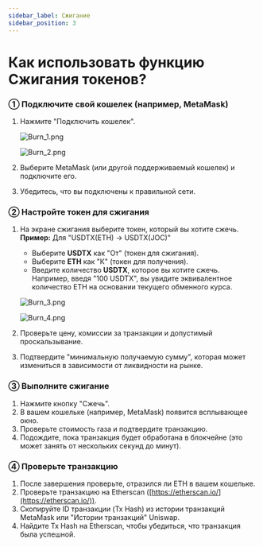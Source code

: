 ```yaml
---
sidebar_label: Сжигание
sidebar_position: 3
---
```


# Как использовать функцию Сжигания токенов?

### **① Подключите свой кошелек (например, MetaMask)**

1. Нажмите "Подключить кошелек".

   ![Burn_1.png](/img/docs/Burn_1.png)

   ![Burn_2.png](/img/docs/Burn_2.png)
   
2. Выберите MetaMask (или другой поддерживаемый кошелек) и подключите его.
3. Убедитесь, что вы подключены к правильной сети.

### **② Настройте токен для сжигания**

1. На экране сжигания выберите токен, который вы хотите сжечь.  
   **Пример:** Для "USDTX(ETH) → USDTX(JOC)"
   - Выберите **USDTX** как "От" (токен для сжигания).  
   - Выберите **ETH** как "К" (токен для получения).  
   - Введите количество **USDTX**, которое вы хотите сжечь. Например, введя "100 USDTX", вы увидите эквивалентное количество ETH на основании текущего обменного курса.

   ![Burn_3.png](/img/docs/Burn_3.png)
   
   ![Burn_4.png](/img/docs/Burn_4.png)
   
2. Проверьте цену, комиссии за транзакции и допустимый проскальзывание.  
3. Подтвердите "минимальную получаемую сумму", которая может измениться в зависимости от ликвидности на рынке.

### **③ Выполните сжигание**

1. Нажмите кнопку "Сжечь".  
2. В вашем кошельке (например, MetaMask) появится всплывающее окно.  
3. Проверьте стоимость газа и подтвердите транзакцию.  
4. Подождите, пока транзакция будет обработана в блокчейне (это может занять от нескольких секунд до минут).

### **④ Проверьте транзакцию**

1. После завершения проверьте, отразился ли ETH в вашем кошельке.  
2. Проверьте транзакцию на Etherscan ([https://etherscan.io/](https://etherscan.io/)).  
3. Скопируйте ID транзакции (Tx Hash) из истории транзакций MetaMask или "Истории транзакций" Uniswap.  
4. Найдите Tx Hash на Etherscan, чтобы убедиться, что транзакция была успешной.